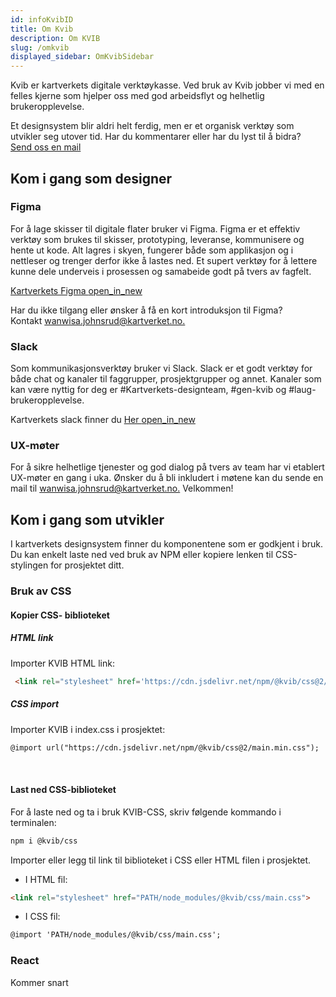 ```yaml
---
id: infoKvibID
title: Om Kvib
description: Om KVIB
slug: /omkvib
displayed_sidebar: OmKvibSidebar
---
```


<p class="heading heading__h1--s">
Kvib er kartverkets digitale verktøykasse. Ved bruk av Kvib jobber vi med en felles kjerne som hjelper oss med god arbeidsflyt og helhetlig brukeropplevelse.
</p>

<p class="body-text body-text--sml">
Et designsystem blir aldri helt ferdig, men er et organisk verktøy som utvikler seg utover tid. Har du kommentarer eller har du lyst til å bidra? <br/> <a href="mailto:kvib-feedbacks-aaaahwh252gnftmofucpaa47ca@kartverketgroup.slack.com?subject=KVIB Feedback">Send oss en mail</a>
</p>

## Kom i gang som designer

### Figma
<p class="body-text body-text--sml">
For å lage skisser til digitale flater bruker vi Figma. Figma er et effektiv verktøy som brukes til skisser, prototyping, leveranse, kommunisere og hente ut kode. Alt lagres i skyen, fungerer både som applikasjon og i nettleser og trenger derfor ikke å lastes ned. 
Et supert verktøy for å lettere kunne dele underveis i prosessen og samabeide godt på tvers av fagfelt.
</p>

<p class="body-text body-text--sml">

[Kartverkets Figma <span class="material-symbols-outlined">open_in_new</span>](https://www.figma.com/files/team/1014807223471806266)

</p>

<p class="body-text body-text--sml">
Har du ikke tilgang eller ønsker å få en kort introduksjon til Figma? <br/> Kontakt <a href="mailto:wanwisa.johnsrud@kartverket.no?subject=KVIB Figma">wanwisa.johnsrud@kartverket.no.</a>
</p>

### Slack
<p class="body-text body-text--sml">
Som kommunikasjonsverktøy bruker vi Slack. Slack er et godt verktøy for både chat og kanaler til faggrupper, prosjektgrupper og annet. 
Kanaler som kan være nyttig for deg er #Kartverkets-designteam, #gen-kvib og #laug-brukeropplevelse.
</p>
<p class="body-text body-text--sml">

Kartverkets slack finner du [Her <span class="material-symbols-outlined">open_in_new</span>](https://kartverketgroup.slack.com/)

</p>

### UX-møter
<p class="body-text body-text--sml">
For å sikre helhetlige tjenester og god dialog på tvers av team har vi etablert UX-møter en gang i uka. 
Ønsker du å bli inkludert i møtene kan du sende en mail til <a href="mailto:wanwisa.johnsrud@kartverket.no?subject=KVIB UX-møte">wanwisa.johnsrud@kartverket.no.</a> Velkommen!
</p>


## Kom i gang som utvikler
<p class="body-text body-text--sml">
I kartverkets designsystem finner du komponentene som er godkjent i bruk. Du kan enkelt laste ned ved bruk av NPM eller kopiere lenken til CSS-stylingen for prosjektet ditt.
</p>

### Bruk av CSS

<div class="background--container--green">

#### Kopier CSS- biblioteket

##### HTML link 
<p class="body-text body-text--sml">Importer KVIB HTML link:</p>

```markdown
 <link rel="stylesheet" href='https://cdn.jsdelivr.net/npm/@kvib/css@2/main.min.css'>
```

##### CSS import
<p class="body-text body-text--sml">Importer KVIB i index.css i prosjektet:</p>

```markdown
@import url("https://cdn.jsdelivr.net/npm/@kvib/css@2/main.min.css");
```
</div>

<br/>

<div class="background--container--green">

#### Last ned CSS-biblioteket
<p class="body-text body-text--sml">For å laste ned og ta i bruk KVIB-CSS, skriv følgende kommando i terminalen:</p>

```markdown
npm i @kvib/css
```

<p class="body-text body-text--sml">Importer eller legg til link til biblioteket i CSS eller HTML filen i prosjektet.</p>

- I HTML fil:

```markdown
<link rel="stylesheet" href="PATH/node_modules/@kvib/css/main.css">
```

- I CSS fil:

```markdown
@import 'PATH/node_modules/@kvib/css/main.css';
```

</div>

### React
Kommer snart

